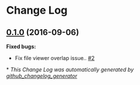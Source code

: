 # Change Log

## [0.1.0](https://github.com/grtjn/view-file-ng/tree/0.1.0) (2016-09-06)
**Fixed bugs:**

- Fix file viewer overlap issue.. [\#2](https://github.com/grtjn/view-file-ng/issues/2)



\* *This Change Log was automatically generated by [github_changelog_generator](https://github.com/skywinder/Github-Changelog-Generator)*